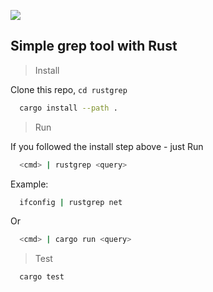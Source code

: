 ![](https://github.com/iykekings/rustgrep/workflows/Test/badge.svg)


## Simple grep tool with Rust

> Install

  Clone this repo, `cd rustgrep`

  ```sh
    cargo install --path .
  ```

> Run

 If you followed the install step above - just Run
 
  ```sh 
    <cmd> | rustgrep <query>
  ```

  Example:
  ```sh
    ifconfig | rustgrep net
  ```

  Or
  ```sh
    <cmd> | cargo run <query>
  ```

  > Test

  ```sh
    cargo test
  ```